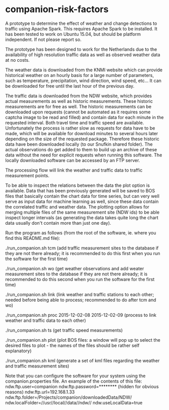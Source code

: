 # companion-risk-factors

A prototype to determine the effect of weather and change detections to traffic using Apache Spark. This requires Apache Spark to be installed. It has been tested to work on Ubuntu 15.04, but should be platform independent. If not please report so.

The prototype has been designed to work for the Netherlands due to the availability of high resolution traffic data as well as observed weather data at no costs.

The weather data is downloaded from the KNMI website which can provide historical weather on an hourly basis for a large number of parameters, such as temperature, precipitation, wind direction, wind speed, etc... It can be downloaded for free until the last hour of the previous day. 

The traffic data is downloaded from the NDW website, which provides actual measurements as well as historic measurements. These historic measurements are for free as well. The historic measurements can be downloaded upon requests (cannot be automated as it requires some captcha image to be read and filled) and contain data for each minute in the requested interval. Both travel time and traffic speed are available.  
Unfortunately the process is rather slow as requests for data have to be made, which will be available for download minutes to several hours later depending on the size of the requested package. Therefore these historic data have been downloaded locally (to our Snufkin shared folder). The actual observations do get added to them to build up an archive of these data without the need for explicit requests when running this software. The locally downloaded software can be accessed by an FTP server.

The processing flow will link the weather and traffic data to traffic measurement points. 

To be able to inspect the relations between the data the plot option is available. Data that has been previously generated will be saved to BOS files that basically contain the chart data for time series, but can very well serve as input data for machine learning as well, since these data contain the correlated traffic and weather data. The plotting option allows for merging multiple files of the same measurement site (NDW ids) to be able inspect longer intervals (as generating the data takes quite long the chart data usually don't contain more than just one day).

Run the program as follows (from the root of the software, ie. where you find this README.md file):

./run_companion.sh tcm (add traffic measurement sites to the database if they are not there already; it is recommended to do this first when you run the software for the first time)

./run_companion.sh wo (get weather observations and add weater measurement sites to the database if they are not there already; it is recommended to do this second when you run the software for the first time)

./run_companion.sh link (link weather and traffic stations to each other; needed before being able to process; recommended to do after tcm and wo)

./run_companion.sh proc 2015-12-02-08 2015-12-02-09 (process to link weather and traffic data to each other)

./run_companion.sh ts (get traffic speed measurements)

./run_companion.sh plot  (plot BOS files: a window will pop up to select the desired files to plot - the names of the files should be rather self explanatory)

./run_companion.sh kml (generate a set of kml files regarding the weather and traffic measurement sites)


Note that you can configure the software for your system using the companion.properties file. An example of the contents of this file:
ndw.ftp.user=companion
ndw.ftp.password=******** (hidden for obvious reasons)
ndw.ftp.url=192.168.1.33
ndw.ftp.folder=/Projects/companion/downloadedData/NDW/
ndw.localFolder=//usr//local//data//ndw//
ndw.useLocalData=true
